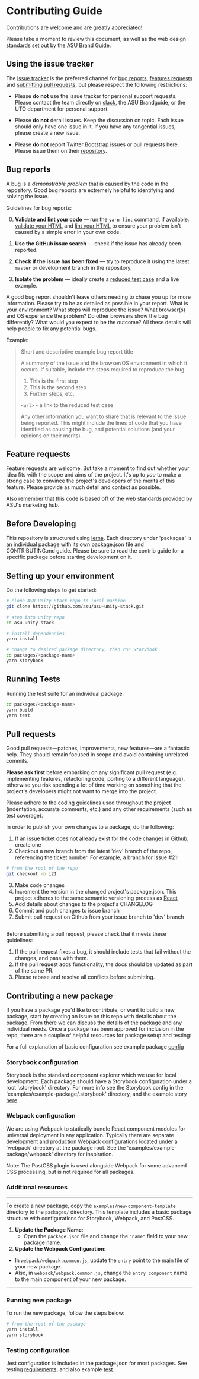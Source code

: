 # Contributing Guide

Contributions are welcome and are greatly appreciated!

Please take a moment to review this document, as well as the web design standards set out by the [ASU Brand Guide](brandguide.asu.edu).

## Using the issue tracker

The [issue tracker](https://github.com/asu/asu-unity-stack/issues) is the preferred channel for [bug reports](#bug-reports), [features requests](#feature-requests) and [submitting pull requests](#pull-requests), but please respect the following restrictions:

* Please **do not** use the issue tracker for personal support requests.  Please contact the team directly on [slack](http://asuwebstandards.slack.com), the ASU Brandguide, or the UTO department for personal support.

* Please **do not** derail issues.  Keep the discussion on topic.  Each issue should only have one issue in it.  If you have any tangential issues, please create a new issue.

* Please **do not** report Twitter Bootstrap issues or pull requests here.  Please issue them on their [repository](https://github.com/twbs/bootstrap/).

## Bug reports

A bug is a _demonstrable problem_ that is caused by the code in the repository.  Good bug reports are extremely helpful to identifying and solving the issue.

Guidelines for bug reports:

0. **Validate and lint your code** &mdash; run the ``` yarn lint ``` command, if available. [validate your HTML](http://html5.validator.nu)
   and [lint your HTML](https://github.com/twbs/bootlint) to ensure your
   problem isn't caused by a simple error in your own code.

1. **Use the GitHub issue search** &mdash; check if the issue has already been
   reported.

2. **Check if the issue has been fixed** &mdash; try to reproduce it using the
   latest `master` or development branch in the repository.

3. **Isolate the problem** &mdash; ideally create a [reduced test
   case](http://css-tricks.com/6263-reduced-test-cases/) and a live example.

A good bug report shouldn't leave others needing to chase you up for more
information. Please try to be as detailed as possible in your report. What is
your environment? What steps will reproduce the issue? What browser(s) and OS
experience the problem? Do other browsers show the bug differently? What
would you expect to be the outcome? All these details will help people to fix
any potential bugs.

Example:

> Short and descriptive example bug report title
>
> A summary of the issue and the browser/OS environment in which it occurs. If
> suitable, include the steps required to reproduce the bug.
>
> 1. This is the first step
> 2. This is the second step
> 3. Further steps, etc.
>
> `<url>` - a link to the reduced test case
>
> Any other information you want to share that is relevant to the issue being
> reported. This might include the lines of code that you have identified as
> causing the bug, and potential solutions (and your opinions on their
> merits).

## Feature requests

Feature requests are welcome. But take a moment to find out whether your idea
fits with the scope and aims of the project. It's up to *you* to make a strong
case to convince the project's developers of the merits of this feature. Please
provide as much detail and context as possible.

Also remember that this code is based off of the web standards provided by ASU's marketing hub.

## Before Developing

This repository is structured using [lerna](https://github.com/lerna/lerna). Each directory under 'packages' is an individual package with its own package.json file and CONTRIBUTING.md guide. Please be sure to read the contrib guide for a specific package before starting development on it.

## Setting up your environment

Do the following steps to get started:

```bash
# clone ASU Unity Stack repo to local machine
git clone https://github.com/asu/asu-unity-stack.git

# step into unity repo
cd asu-unity-stack

# install dependencies
yarn install

# change to desired package directory, then run Storybook
cd packages/<package-name>
yarn storybook
```

## Running Tests

Running the test suite for an individual package.

```bash
cd packages/<package-name>
yarn build
yarn test
```

## Pull requests

Good pull requests—patches, improvements, new features—are a fantastic
help. They should remain focused in scope and avoid containing unrelated
commits.

**Please ask first** before embarking on any significant pull request (e.g.
implementing features, refactoring code, porting to a different language),
otherwise you risk spending a lot of time working on something that the
project's developers might not want to merge into the project.

Please adhere to the coding guidelines used throughout the
project (indentation, accurate comments, etc.) and any other requirements
(such as test coverage).

In order to publish your own changes to a package, do the following:

1. If an issue ticket does not already exist for the code changes in Github, create one
2. Checkout a new branch from the latest 'dev' branch of the repo, referencing the ticket number. For example, a branch for issue #21:

```bash
# from the root of the repo
git checkout -b i21
```

3. Make code changes
4. Increment the version in the changed project's package.json. This project adheres to the same semantic versioning process as [React](https://reactjs.org/docs/faq-versioning.html)
5. Add details about changes to the project's CHANGELOG
6. Commit and push changes to issue branch
7. Submit pull request on Github from your issue branch to 'dev' branch

##

Before submitting a pull request, please check that it meets these guidelines:

1. If the pull request fixes a bug, it should include tests that fail without the changes, and pass
with them.
2. If the pull request adds functionality, the docs should be updated as part of the same PR.
3. Please rebase and resolve all conflicts before submitting.


## Contributing a new package

If you have a package you'd like to contribute, or want to build a new package, start by creating an issue on this repo with details about the package. From there we can discuss the details of the package and any individual needs. Once a package has been approved for inclusion in the repo, there are a couple of helpful resources for package setup and testing:

For a full explanation of basic configuration see example package [config](https://github.com/ASU/asu-unity-stack/blob/86368e5c656108169fe27cbc405e43c2cebae968//packages-disabled/app-new-template/README.md)

### Storybook configuration

Storybook is the standard component explorer which we use for local development. Each package should have a Storybook configuration under a root '.storybook' directory. For more info see the Storybook config in the 'examples/example-package/.storybook' directory, and the example story [here](https://github.com/ASU/asu-unity-stack/blob/86368e5c656108169fe27cbc405e43c2cebae968//packages-disabled/app-new-template/src/components/MyComponent/index.stories.js).

### Webpack configuration

We are using Webpack to statically bundle React component modules for universal deployment in any application. Typically there are separate development and production Webpack configurations located under a 'webpack' directory at the package root. See the 'examples/example-package/webpack' directory for inspiration.

Note: The PostCSS plugin is used alongside Webpack for some advanced CSS processing, but is not required for all packages.

### Additional resources

---

To create a new package, copy the `examples/new-component-template` directory to the `packages/` directory. This template includes a basic package structure with configurations for Storybook, Webpack, and PostCSS.

1. **Update the Package Name**:
   - Open the `package.json` file and change the `"name"` field to your new package name.
2. **Update the Webpack Configuration**:
  - In `webpack/webpack.common.js`, update the `entry` point to the main file of your new package.
  - Also, in `webpack/webpack.common.js`, change the `entry component` name to the main component of your new package.
---

### Running new package

To run the new package, follow the steps below:

```bash
# from the root of the package
yarn install
yarn storybook
```

### Testing configuration

Jest configuration is included in the package.json for most packages. See testing [requirements](./tests/README.md), and also example [test](./examples/example-package/src/components/Example/Example.test.js).
